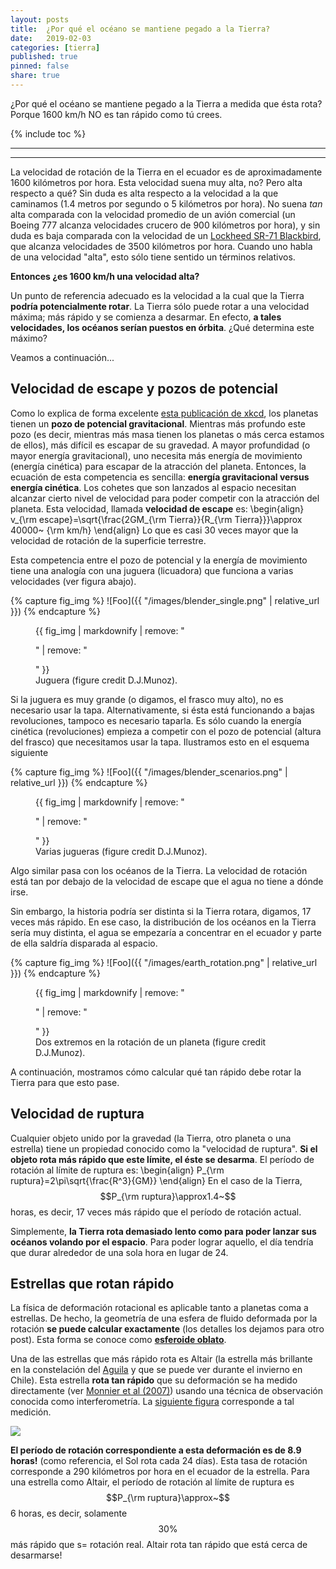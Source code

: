 ```yaml
---
layout: posts
title:  ¿Por qué el océano se mantiene pegado a la Tierra?
date:   2019-02-03
categories: [tierra] 
published: true
pinned: false
share: true
---
```


¿Por qué el océano se mantiene pegado a la Tierra a medida que ésta rota? Porque 1600 km/h NO es tan rápido como tú crees.


{% include toc %}

<script type="text/javascript" async
  src="https://cdn.mathjax.org/mathjax/latest/MathJax.js?config=TeX-MML-AM_CHTML">
</script>


***
***

La velocidad de rotación de la Tierra en el ecuador es de aproximadamente 1600 kilómetros por hora. Esta velocidad suena muy alta, no? Pero alta respecto a qué? Sin duda es alta respecto a la velocidad a la que caminamos (1.4 metros por segundo o 5 kilómetros por hora). No suena *tan* alta comparada con la velocidad promedio de un avión comercial (un Boeing 777 alcanza velocidades crucero de 900 kilómetros por hora), y sin duda es baja comparada con la velocidad de un [Lockheed SR-71 Blackbird](https://en.wikipedia.org/wiki/Lockheed_SR-71_Blackbird), que alcanza velocidades de 3500  kilómetros por hora. 
Cuando uno habla de una velocidad "alta", esto sólo tiene sentido un términos relativos.

**Entonces ¿es 1600 km/h una velocidad alta?**

Un punto de referencia adecuado es la velocidad a la cual que la Tierra **podría potencialmente rotar**. 
La Tierra sólo puede rotar a una velocidad máxima; más rápido y se comienza a desarmar. En efecto, **a tales velocidades, los océanos serían puestos en órbita**. ¿Qué determina este máximo? 

Veamos a continuación...


Velocidad de escape y pozos de potencial
--------------------


Como lo explica de forma excelente [esta publicación de xkcd](https://www.explainxkcd.com/wiki/index.php/681:_Gravity_Wells), los planetas tienen un **pozo de potencial gravitacional**.  Mientras más profundo este pozo (es decir, mientras más masa tienen los planetas o más cerca estamos de ellos), más difícil es escapar de su gravedad. A mayor profundidad (o mayor energía gravitacional), uno necesita más energía de movimiento (energía cinética) para escapar de la atracción del planeta. Entonces, la ecuación de esta competencia es sencilla: **energía gravitacional versus energía cinética**. Los cohetes que son lanzados al espacio necesitan alcanzar cierto nivel de velocidad para poder competir con la atracción del planeta. Esta velocidad, llamada **velocidad de escape** es:
\\begin{align}
v_{\rm escape}=\sqrt{\frac{2GM_{\rm Tierra}}{R_{\rm Tierra}}}\approx 40000~ {\rm km/h}
\\end{align}
Lo que es casi 30 veces mayor que la velocidad de rotación de la superficie terrestre.

Esta competencia entre el pozo de potencial y la energía de movimiento tiene una analogía con una juguera (licuadora) que funciona a varias velocidades (ver figura abajo).


{% capture fig_img %}
![Foo]({{ "/images/blender_single.png" | relative_url }})
{% endcapture %}
<figure>
  {{ fig_img | markdownify | remove: "<p>" | remove: "</p>" }}
  <figcaption> Juguera (figure credit D.J.Munoz). </figcaption>
</figure>


Si la juguera es muy grande (o digamos, el frasco muy alto), no es necesario usar la tapa. Alternativamente, si ésta está funcionando a bajas revoluciones, tampoco es necesario taparla. Es sólo cuando la energía cinética (revoluciones) empieza a competir con el pozo de potencial (altura del frasco) que necesitamos usar la tapa. Ilustramos esto en el esquema siguiente

{% capture fig_img %}
![Foo]({{ "/images/blender_scenarios.png" | relative_url }})
{% endcapture %}
<figure>
  {{ fig_img | markdownify | remove: "<p>" | remove: "</p>" }}
  <figcaption> Varias jugueras (figure credit D.J.Munoz). </figcaption>
</figure>


Algo similar pasa con los océanos de la Tierra. La velocidad de rotación está tan por debajo de la velocidad de escape que el agua no tiene a dónde irse.  

Sin embargo, la historia podría ser distinta si la Tierra rotara, digamos, 17 veces más rápido. En ese caso, la distribución de los océanos en la Tierra sería muy distinta, el agua se empezaría a concentrar en el ecuador y parte de ella saldría disparada al espacio.


{% capture fig_img %}
![Foo]({{ "/images/earth_rotation.png" | relative_url }})
{% endcapture %}
<figure>
  {{ fig_img | markdownify | remove: "<p>" | remove: "</p>" }}
  <figcaption> Dos extremos en la rotación de un planeta (figure credit D.J.Munoz). </figcaption>
</figure>

A continuación, mostramos cómo calcular qué tan rápido debe rotar la Tierra para que esto pase.


Velocidad de ruptura
--------------------

Cualquier objeto unido por la gravedad (la Tierra, otro planeta o una estrella) tiene un propiedad conocido como la "velocidad de ruptura". **Si el objeto rota más rápido que este límite, el éste se desarma**. El período de rotación al límite de ruptura es:
\\begin{align}
P_{\rm ruptura}=2\pi\sqrt{\frac{R^3}{GM}}
\\end{align}
En el caso de la Tierra, $$P_{\rm ruptura}\approx1.4~$$ horas, es decir, 17 veces más rápido que el período de rotación actual. 

Simplemente, **la Tierra rota demasiado lento como para poder lanzar sus océanos volando por el espacio**. Para poder lograr aquello, el día tendría que durar alrededor de una sola hora en lugar de 24.


Estrellas que rotan rápido
--------------------

La física de deformación rotacional es aplicable tanto a planetas coma a estrellas. De hecho, la geometría de una esfera de fluido deformada por la rotación **se puede calcular exactamente** (los detalles los dejamos para otro post). Esta forma se conoce como [**esferoide oblato**](https://en.wikipedia.org/wiki/Spheroid#Oblate_spheroids).

Una de las estrellas que más rápido rota es Altair (la estrella más brillante en la constelación del [Aguila](https://es.wikipedia.org/wiki/Aquila_(constelación)) y que se puede ver durante el invierno en Chile). Esta estrella **rota tan rápido** que su deformación se ha medido directamente (ver [Monnier et al (2007)](http://science.sciencemag.org/content/317/5836/342.full)) usando una técnica de observación conocida como interferometría. 
La [siguiente figura](https://earthsky.org/brightest-stars/altair-the-bluish-jewel-of-the-eagle?utm_campaign=shareaholic) corresponde a tal medición.

[![](http://en.es-static.us/upl/2015/08/altair-800.jpg)](https://earthsky.org/brightest-stars/altair-the-bluish-jewel-of-the-eagle?utm_campaign=shareaholic)

**El período de rotación correspondiente a esta deformación es de 8.9 horas!** (como referencia, el Sol rota cada 24 días). Esta tasa de rotación corresponde a 290 kilómetros por hora en el ecuador de la estrella. Para una estrella como Altair, el período de rotación al límite de ruptura es $$P_{\rm ruptura}\approx~$$6 horas, es decir, solamente $$30\%$$ más rápido que s= rotación real. Altair rota tan rápido que está cerca de desarmarse!

